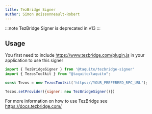```yaml
---
title: TezBridge Signer
author: Simon Boissonneault-Robert
---
```


:::note
TezBridge Signer is deprecated in v13
:::
## Usage

You first need to include https://www.tezbridge.com/plugin.js in your application to use this signer

```js
import { TezBridgeSigner } from '@taquito/tezbridge-signer'
import { TezosToolkit } from "@taquito/taquito";

const Tezos = new TezosToolkit('https://YOUR_PREFERRED_RPC_URL');

Tezos.setProvider({signer: new TezBridgeSigner()})
```

For more information on how to use TezBridge see https://docs.tezbridge.com/
